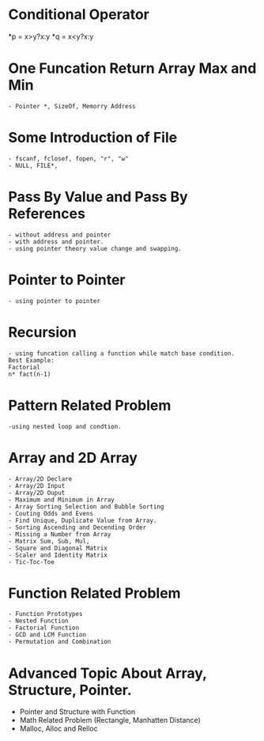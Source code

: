 






# Conditional Operator 
 *p = x>y?x:y 
 *q = x<y?x:y

 # One Funcation Return Array Max and Min 
    - Pointer *, SizeOf, Memorry Address 

 # Some Introduction of File 
    - fscanf, fclosef, fopen, "r", "w" 
    - NULL, FILE*, 

# Pass By Value and Pass By References 
    - without address and pointer 
    - with address and pointer. 
    - using pointer theory value change and swapping. 

# Pointer to Pointer 
    - using pointer to pointer 

# Recursion 
    - using funcation calling a function while match base condition. 
    Best Example: 
    Factorial 
    n* fact(n-1)

# Pattern Related Problem 
    -using nested loop and condtion. 

# Array and 2D Array 
    - Array/2D Declare 
    - Array/2D Input 
    - Array/2D Ouput 
    - Maximum and Minimum in Array 
    - Array Sorting Selection and Bubble Sorting
    - Couting Odds and Evens 
    - Find Unique, Duplicate Value from Array. 
    - Sorting Ascending and Decending Order 
    - Missing a Number from Array 
    - Matrix Sum, Sub, Mul, 
    - Square and Diagonal Matrix 
    - Scaler and Identity Matrix 
    - Tic-Toc-Toe

# Function Related Problem 
    - Function Prototypes
    - Nested Function 
    - Factorial Function 
    - GCD and LCM Function 
    - Permutation and Combination 

# Advanced Topic About Array, Structure, Pointer. 
- Pointer and Structure with Function 
- Math Related Problem (Rectangle, Manhatten Distance)
- Malloc, Alloc and Relloc 